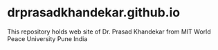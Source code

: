 # drprasadkhandekar.github.io
This repository holds web site of Dr. Prasad Khandekar from MIT World Peace University Pune India
